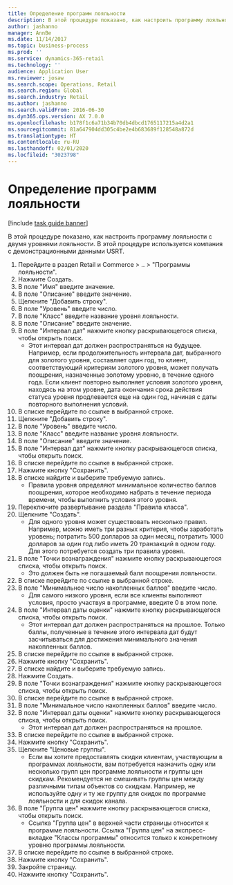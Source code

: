 ```yaml
---
title: Определение программ лояльности
description: В этой процедуре показано, как настроить программу лояльности с двумя уровнями лояльности.
author: jashanno
manager: AnnBe
ms.date: 11/14/2017
ms.topic: business-process
ms.prod: ''
ms.service: dynamics-365-retail
ms.technology: ''
audience: Application User
ms.reviewer: josaw
ms.search.scope: Operations, Retail
ms.search.region: Global
ms.search.industry: Retail
ms.author: jashanno
ms.search.validFrom: 2016-06-30
ms.dyn365.ops.version: AX 7.0.0
ms.openlocfilehash: b178f1c6a71b34b70db4dbcd1765117215a4d2a1
ms.sourcegitcommit: 81a647904dd305c4be2e4b683689f128548a872d
ms.translationtype: HT
ms.contentlocale: ru-RU
ms.lasthandoff: 02/01/2020
ms.locfileid: "3023798"
---
```

# <a name="define-loyalty-programs"></a>Определение программ лояльности

[!include [task guide banner](../includes/task-guide-banner.md)]

В этой процедуре показано, как настроить программу лояльности с двумя уровнями лояльности. В этой процедуре используется компания с демонстрационными данными USRT.

1. Перейдите в раздел Retail и Commerce > .. > "Программы лояльности".
2. Нажмите Создать.
3. В поле "Имя" введите значение.
4. В поле "Описание" введите значение.
5. Щелкните "Добавить строку".
6. В поле "Уровень" введите число.
7. В поле "Класс" введите название уровня лояльности.
8. В поле "Описание" введите значение.
9. В поле "Интервал дат" нажмите кнопку раскрывающегося списка, чтобы открыть поиск.
    * Этот интервал дат должен распространяться на будущее. Например, если продолжительность интервала дат, выбранного для золотого уровня, составляет один год, то клиент, соответствующий критериям золотого уровня, может получать поощрения, назначенные золотому уровню, в течение одного года. Если клиент повторно выполняет условия золотого уровня, находясь на этом уровне, дата окончания срока действия статуса уровня продлевается еще на один год, начиная с даты повторного выполнения условий.  
10. В списке перейдите по ссылке в выбранной строке.
11. Щелкните "Добавить строку".
12. В поле "Уровень" введите число.
13. В поле "Класс" введите название уровня лояльности.
14. В поле "Описание" введите значение.
15. В поле "Интервал дат" нажмите кнопку раскрывающегося списка, чтобы открыть поиск.
16. В списке перейдите по ссылке в выбранной строке.
17. Нажмите кнопку "Сохранить".
18. В списке найдите и выберите требуемую запись.
    * Правила уровня определяют минимальное количество баллов поощрения, которое необходимо набрать в течение периода времени, чтобы выполнить условия этого уровня.  
19. Переключите развертывание раздела "Правила класса".
20. Щелкните "Создать".
    * Для одного уровня может существовать несколько правил. Например, можно иметь три разных критерия, чтобы заработать уровень; потратить 500 долларов за один месяц, потратить 1000 долларов за один год либо иметь 20 транзакций в одном году. Для этого потребуется создать три правила уровня.  
21. В поле "Точки вознаграждения" нажмите кнопку раскрывающегося списка, чтобы открыть поиск.
    * Это должен быть не погашаемый балл поощрения лояльности.  
22. В списке перейдите по ссылке в выбранной строке.
23. В поле "Минимальное число накопленных баллов" введите число.
    * Для самого низкого уровня, если все клиенты выполняют условия, просто участвуя в программе, введите 0 в этом поле.  
24. В поле "Интервал даты оценки" нажмите кнопку раскрывающегося списка, чтобы открыть поиск.
    * Этот интервал дат должен распространяться на прошлое. Только баллы, полученные в течение этого интервала дат будут засчитываться для достижения минимального значения накопленных баллов.  
25. В списке перейдите по ссылке в выбранной строке.
26. Нажмите кнопку "Сохранить".
27. В списке найдите и выберите требуемую запись.
28. Нажмите Создать.
29. В поле "Точки вознаграждения" нажмите кнопку раскрывающегося списка, чтобы открыть поиск.
30. В списке перейдите по ссылке в выбранной строке.
31. В поле "Минимальное число накопленных баллов" введите число.
32. В поле "Интервал даты оценки" нажмите кнопку раскрывающегося списка, чтобы открыть поиск.
    * Этот интервал дат должен распространяться на прошлое.  
33. В списке перейдите по ссылке в выбранной строке.
34. Нажмите кнопку "Сохранить".
35. Щелкните "Ценовые группы".
    * Если вы хотите предоставлять скидки клиентам, участвующим в программах лояльности, вам потребуется назначить одну или несколько групп цен программе лояльности и группы цен скидкам. Рекомендуется не смешивать группы цен между различными типам объектов со скидкам.  Например, не используйте одну и ту же группу для скидок по программе лояльности и для скидок канала.  
36. В поле "Группа цен" нажмите кнопку раскрывающегося списка, чтобы открыть поиск.
    * Ссылка "Группа цен" в верхней части страницы относится к программе лояльности. Ссылка "Группа цен" на экспресс-вкладке "Классы программы" относится только к конкретному уровню программы лояльности.  
37. В списке перейдите по ссылке в выбранной строке.
38. Нажмите кнопку "Сохранить".
39. Закройте страницу.
40. Нажмите кнопку "Сохранить".

